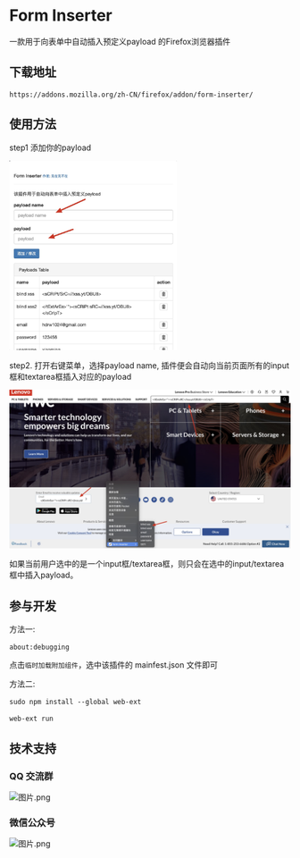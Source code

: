 # Form Inserter 

一款用于向表单中自动插入预定义payload 的Firefox浏览器插件
## 下载地址
```
https://addons.mozilla.org/zh-CN/firefox/addon/form-inserter/
```
## 使用方法

step1 添加你的payload 


<img src="img/1.jpg" width="300px">

step2. 打开右键菜单，选择payload name, 插件便会自动向当前页面所有的input框和textarea框插入对应的payload  

![](img/2.jpg) 


如果当前用户选中的是一个input框/textarea框，则只会在选中的input/textarea 框中插入payload。

## 参与开发

方法一:
```
about:debugging 
```
点击`临时加载附加组件`，选中该插件的 mainfest.json 文件即可


方法二:
```
sudo npm install --global web-ext
```
```
web-ext run 
```


## 技术支持
### QQ 交流群

<img src="https://store.heytapimage.com/cdo-portal/feedback/202301/04/ed1d5ac9f0c48af0a154037fb892024f.png" height="250px" width="250px" alt="图片.png" title="图片.png" referrerPolicy="no-referrer" />

### 微信公众号
<img src="https://i.imgtg.com/2023/03/10/YwJ3S.jpg" height="250px" width="250px" alt="图片.png" title="图片.png" referrerPolicy="no-referrer" >
